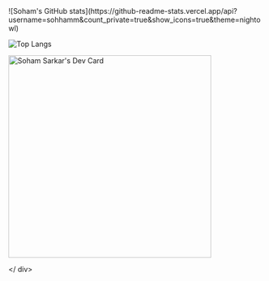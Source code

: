 

<!--
**sohhamm/sohhamm** is a ✨ _special_ ✨ repository because its `README.md` (this file) appears on your GitHub profile.

Here are some ideas to get you started:

- 🔭 I’m currently working on ...
- 🌱 I’m currently learning ...
- 👯 I’m looking to collaborate on ...
- 🤔 I’m looking for help with ...
- 💬 Ask me about ...
- 📫 How to reach me: ...
- 😄 Pronouns: ...
- ⚡ Fun fact: ...
-->

<style>
  
  .flex{
    display:'flex';
    align-items:'center;
    justify-content:'space-evenly';
  }
  
  @media(max-width:500px){
    .flex{
      flex-direction:'column';
      justify-content:'center;    }
  }
  
  </style>
<div class='flex'>
  
  <div>  
![Soham's GitHub stats](https://github-readme-stats.vercel.app/api?username=sohhamm&count_private=true&show_icons=true&theme=nightowl)

![Top Langs](https://github-readme-stats.vercel.app/api/top-langs/?username=sohhamm&count_private=true&show_icons=true&theme=nightowl)
 </div>
  
  
  <div>
<a href="https://app.daily.dev/sohhamm"><img src="https://api.daily.dev/devcards/ffd47041b5e8431ab43e420bc3c46a65.png?r=qnh" width="400" alt="Soham Sarkar's Dev Card"/></a>
    
  </div>
  
  </ div> 




